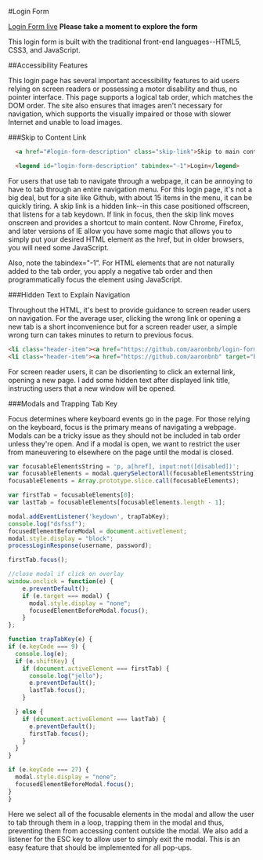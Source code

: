 #Login Form

[Login Form live][login] **Please take a moment to explore the form**

[login]: https://aaronbnb.github.io/login-form

This login form is built with the traditional front-end languages--HTML5, CSS3, and JavaScript.

##Accessibility Features

This login page has several important accessibility features to aid users relying on screen readers or possessing a motor disability and thus, no pointer interface. This page supports a logical tab order, which matches the DOM order. The site also ensures that images aren't necessary for navigation, which supports the visually impaired or those with slower Internet and unable to load images.

###Skip to Content Link
```html
  <a href="#login-form-description" class="skip-link">Skip to main content</a>

  <legend id="login-form-description" tabindex="-1">Login</legend>
```

For users that use tab to navigate through a webpage, it can be annoying to have to tab through an entire navigation menu. For this login page, it's not a big deal, but for a site like Github, with about 15 items in the menu, it can be quickly tiring. A skip link is a hidden link--in this case positioned offscreen, that listens for a tab keydown. If link in focus, then the skip link moves onscreen and provides a shortcut to main content. Now Chrome, Firefox, and later versions of IE allow you have some magic that allows you to simply put your desired HTML element as the href, but in older browsers, you will need some JavaScript.

Also, note the tabindex="-1". For HTML elements that are not naturally added to the tab order, you apply a negative tab order and then programmatically focus the element using JavaScript.

###Hidden Text to Explain Navigation

Throughout the HTML, it's best to provide guidance to screen reader users on navigation. For the average user, clicking the wrong link or opening a new tab is a short inconvenience but for a screen reader user, a simple wrong turn can takes minutes to return to previous focus.

```html
<li class="header-item"><a href="https://github.com/aaronbnb/login-form" target="blank"><i class="fa fa-code" aria-hidden="true"></i><span>Project Repo</span><span class="hidden">opens in new window</span></a></li>
<li class="header-item"><a href="https://github.com/aaronbnb" target="blank"><i class="fa fa-github" aria-hidden="true"></i><span>GitHub</span><span class="hidden">opens in new window</span></a></li>
```

For screen reader users, it can be disorienting to click an external link, opening a new page. I add some hidden text after displayed link title, instructing users that a new window will be opened.

###Modals and Trapping Tab Key

Focus determines where keyboard events go in the page. For those relying on the keyboard, focus is the primary means of navigating a webpage. Modals can be a tricky issue as they should not be included in tab order unless they're open. And if a modal is open, we want to restrict the user from maneuvering to elsewhere on the page until the modal is closed.

```javascript
var focusableElementsString = 'p, a[href], input:not([disabled])';
var focusableElements = modal.querySelectorAll(focusableElementsString);
focusableElements = Array.prototype.slice.call(focusableElements);

var firstTab = focusableElements[0];
var lastTab = focusableElements[focusableElements.length - 1];

modal.addEventListener('keydown', trapTabKey);
console.log("dsfssf");
focusedElementBeforeModal = document.activeElement;
modal.style.display = "block";
processLoginResponse(username, password);

firstTab.focus();

//close modal if click on overlay
window.onclick = function(e) {
    e.preventDefault();
    if (e.target === modal) {
      modal.style.display = "none";
      focusedElementBeforeModal.focus();
    }
};

function trapTabKey(e) {
if (e.keyCode === 9) {
  console.log(e);
  if (e.shiftKey) {
    if (document.activeElement === firstTab) {
      console.log("jello");
      e.preventDefault();
      lastTab.focus();
    }

  } else {
    if (document.activeElement === lastTab) {
      e.preventDefault();
      firstTab.focus();
    }
  }
}

if (e.keyCode === 27) {
  modal.style.display = "none";
  focusedElementBeforeModal.focus();
}
}

```

Here we select all of the focusable elements in the modal and allow the user to tab through them in a loop, trapping them in the modal and thus, preventing them from accessing content outside the modal. We also add a listener for the ESC key to allow user to simply exit the modal. This is an easy feature that should be implemented for all pop-ups.
